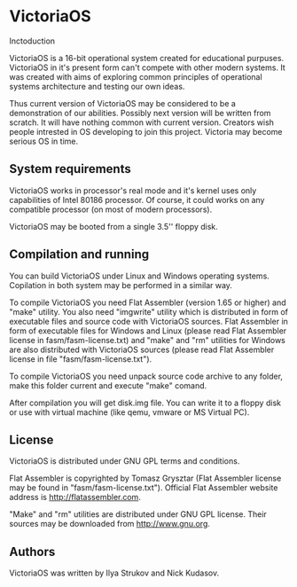 # VictoriaOS

Inctoduction

VictoriaOS is a 16-bit operational system created for educational purpuses. 
VictoriaOS in it's present form can't compete with other modern systems. It was 
created with aims of exploring common principles of operational systems 
architecture and testing our own ideas.

Thus current version of VictoriaOS may be considered to be a demonstration of 
our abilities. Possibly next version will be written from scratch.
It will have nothing common with current version. Creators wish people 
intrested in OS developing to join this project. Victoria may become serious 
OS in time.

## System requirements

VictoriaOS works in processor's real mode and it's kernel uses only 
capabilities of Intel 80186 processor. Of course, it could works on any
compatible processor (on most of modern processors). 

VictoriaOS may be booted from a single 3.5'' floppy disk.

## Compilation and running

You can build VictoriaOS under Linux and Windows operating systems. Copilation
in both system may be performed in a similar way.

To compile VictoriaOS you need Flat Assembler (version 1.65 or higher) and 
"make" utility. You also need "imgwrite" utility which is distributed in form 
of executable files and source code with VictoriaOS sources. Flat Assembler 
in form of executable files for Windows and Linux (please read Flat Assembler 
license in fasm/fasm-license.txt) and "make" and "rm" utilities for Windows 
are also distributed with VictoriaOS sources (please read Flat Assembler 
license in file "fasm/fasm-license.txt"). 

To compile VictoriaOS you need unpack source code archive to any folder,
make this folder current and execute "make" comand. 

After compilation you will get disk.img file. You can write it to a floppy 
disk or use with virtual machine (like qemu, vmware or MS Virtual PC).

## License

VictoriaOS is distributed under GNU GPL terms and conditions.

Flat Assembler is copyrighted by Tomasz Grysztar (Flat Assembler license may
be found in "fasm/fasm-license.txt"). Official Flat Assembler website address 
is http://flatassembler.com.

"Make" and "rm" utilities are distributed under GNU GPL license. Their sources 
may be downloaded from http://www.gnu.org.

## Authors

VictoriaOS was written by Ilya Strukov and Nick Kudasov.
